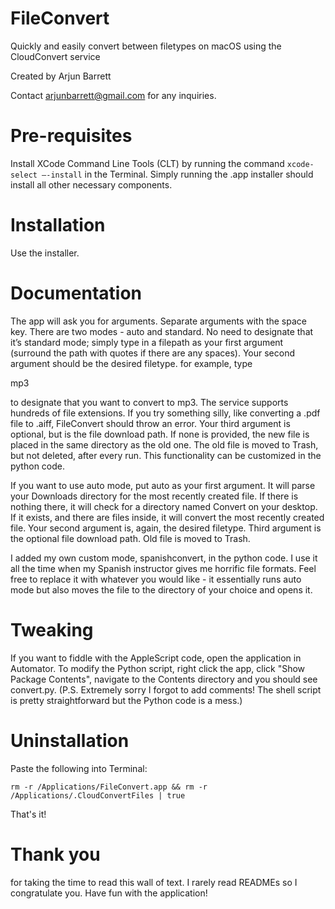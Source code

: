 # FileConvert
Quickly and easily convert between filetypes on macOS using the CloudConvert service

Created by Arjun Barrett

Contact arjunbarrett@gmail.com for any inquiries.




# Pre-requisites

Install XCode Command Line Tools (CLT) by running the command `xcode-select —-install` in the Terminal. Simply running the .app installer should install all other necessary components.




# Installation

Use the installer.




# Documentation

The app will ask you for arguments. Separate arguments with the space key. There are two modes - auto and standard. No need to designate that it’s standard mode; simply type in a filepath as your first argument (surround the path with quotes if there are any spaces). Your second argument should be the desired filetype. for example, type


mp3


to designate that you want to convert to mp3. The service supports hundreds of file extensions. If you try something silly, like converting a .pdf file to .aiff, FileConvert should throw an error. Your third argument is optional, but is the file download path. If none is provided, the new file is placed in the same directory as the old one. The old file is moved to Trash, but not deleted, after every run. This functionality can be customized in the python code.


If you want to use auto mode, put auto as your first argument. It will parse your Downloads directory for the most recently created file. If there is nothing there, it will check for a directory named Convert on your desktop. If it exists, and there are files inside, it will convert the most recently created file. Your second argument is, again, the desired filetype. Third argument is the optional file download path. Old file is moved to Trash.


I added my own custom mode, spanishconvert, in the python code. I use it all the time when my Spanish instructor gives me horrific file formats. Feel free to replace it with whatever you would like - it essentially runs auto mode but also moves the file to the directory of your choice and opens it.




# Tweaking

If you want to fiddle with the AppleScript code, open the application in Automator. To modify the Python script, right click the app, click "Show Package Contents", navigate to the Contents directory and you should see convert.py. (P.S. Extremely sorry I forgot to add comments! The shell script is pretty straightforward but the Python code is a mess.)




# Uninstallation

Paste the following into Terminal:

`rm -r /Applications/FileConvert.app && rm -r /Applications/.CloudConvertFiles | true`



That's it!




# Thank you
for taking the time to read this wall of text. I rarely read READMEs so I congratulate you. Have fun with the application!

